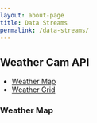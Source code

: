 ```yaml
---
layout: about-page
title: Data Streams
permalink: /data-streams/
---
```

 <link rel="stylesheet" href="https://maxcdn.bootstrapcdn.com/bootstrap/3.4.1/css/bootstrap.min.css">
<style> 
.centered{
    margin: 0 auto;
    width: 200px;
}
.nav {
    position: relative !important;
    z-index: 999;
    display: block;
    border:none !important;
}
/* iframe */

.iframe {
  border: 1px solid #131C28;
  overflow: hidden;
  background: #fff;
}

.iframe iframe ,
.iframe img {
  width: 100%;
  height: 200px;
  border: 0;
  display: block;
}


.iframe-header {
  display: none;
}

.js .iframe-header {
  display: block;
}

.iframe-content {
  /* ipad iframe hack */
  height: 400px;
  overflow: auto;
  -webkit-overflow-scrolling: touch;
}

.iframe-header a {
  font-size: 15px;
  color: white;
  background: #3B4658;
  display: block;
  padding: 15px;
  text-align: center;
  border-bottom: 3px solid #131C28;
}

.iframe-header a:hover,
.iframe-header a:focus {
  background: #6A798E;
}

.iframe-full-screen .iframe-header {
  display: block;
  position: absolute;
  height: 50px;
  width: 100%;
}

.iframe-full-screen .iframe-content {
  position: absolute;
  top: 50px;
  bottom: 0;
  width: 100%;
  height: auto;
}

.iframe-full-screen .iframe-header a {
  padding: 0;
  height: 44px;
  line-height: 44px;
  text-align: center;
  border: 3px solid #131C28;
}

.iframe-full-screen body {
  width: 100%;
  height: 100%;
  overflow: hidden;
}

.iframe-full-screen .iframe.iframe-active{
  width: 100%;
  height: 100%;
  position: fixed;
  left: 0;
  top: 0;
  bottom: 0;
  right: 0;
  z-index: 9999;
  border: none;
}

.iframe-full-screen .iframe iframe {
  position: absolute;
  height: 100%;
  width: 100%;
  border: none;
}

.wrapper {
  max-width: 1000px;
  margin: 20px auto;
  padding: 0 20px;
  display: flex;
  flex-wrap: wrap
}

.item {
    display: inline-block;
    flex: 1 300px;
}

@media all and (max-height: 400px){
  .iframe {
    height: 300px;
  }
}

  
</style>
<style>
body {
margin: 0;
padding: 0;
}
#map {
position: relative;

width: 100%;
height:100vh;
}
.marker {
background-image: url('/assets/images/mapbox-icon.png');
background-size: cover;
width: 50px;
height: 50px;
border-radius: 50%;
cursor: pointer;
}
.mapboxgl-popup {
max-width: 200px;
}
.mapboxgl-popup-content {
text-align: center;
font-family: 'Open Sans', sans-serif;
}
</style>


<div class="main">
  <h2>Weather Cam API</h2>
 

  <ul class="nav nav-tabs">
    <li class="active"><a data-toggle="tab" href="#home">Weather Map</a></li>
    <li><a data-toggle="tab" href="#menu1">Weather Grid</a></li>
  
  </ul>

  <div class="tab-content">
    <div id="home" class="tab-pane fade in active">
    <h3>Weather Map</h3>
     <div id="map"></div>
    </div>
    <div id="menu1" style="width:100%" class="tab-pane fade">
      <div id="api" class="wrapper"></div>
     
      </div>
  
  </div>
</div>


  <script src="https://ajax.googleapis.com/ajax/libs/jquery/3.6.0/jquery.min.js"></script>
  <script src="https://maxcdn.bootstrapcdn.com/bootstrap/3.4.1/js/bootstrap.min.js"></script>
 

<link
href="https://fonts.googleapis.com/css?family=Open+Sans"
rel="stylesheet"
/>
<script src="https://api.tiles.mapbox.com/mapbox-gl-js/v2.8.1/mapbox-gl.js"></script>
<link
href="https://api.tiles.mapbox.com/mapbox-gl-js/v2.8.1/mapbox-gl.css"
rel="stylesheet"
/>

<!--<script src="https://cdnjs.cloudflare.com/ajax/libs/jquery/3.3.1/jquery.min.js"></script>-->
<script> 
var url="https://api.oceandrivers.com:443/v1.0/getWebCams/";
console.log(url);

$.ajax({
    url: url,
    method: "get",
    success: function (response) {
        console.log(response);
        //$("#api").text(JSON.stringify(response));
        var html = "";

		var gsonarray=[];
		var myarr=[];
        for(x = 0; x < response.length; x++) {
            var entry = response[x];
            var linktext = entry["url"];
            var extn = entry["url"].split(".");
            console.log(extn);

            var line= "<div class='item'><div class='iframe'>";
            if(extn[3] =="html")
            line += "<iframe src='"+linktext+"' />";
            else 
            line += "<img src='"+linktext+"' />";
			gsonarray= {"type":'',
			"geometry": {"type":'',coordinates:["",""]},
			"properties": {"title":'',"description":""}
			
			
			};

			gsonarray["type"]='Feature';
			gsonarray["geometry"]["type"]="Point";
			gsonarray["geometry"]["coordinates"]=[entry['latitude'],entry['longitude']];
			gsonarray["properties"]["title"]="weathermap";
			gsonarray["properties"]["description"]=entry['name'];
			myarr[x]=gsonarray;

                line+= "</div></div>";
             //line = "<a href='" + entry["url"] + "'>" + linktext + "</a>" + "<br>"
            html += line;
        }
		
		 createmap(myarr) ;
		
        $("#api").html(html);
    }
})

</script>
<script>
mapboxgl.accessToken = 'pk.eyJ1IjoicmFqaGVlcyIsImEiOiJjbDJjMmlvZWkwZHZvM2Rxcmtrc3hhdWkxIn0.A0kU0j0LqpcFiFb3P83jeQ';
 


 function createmap(garray) {
 let geojson = {
'type': 'FeatureCollection',
'features': 
garray
 


};
console.log(geojson);
 
const map = new mapboxgl.Map({
container: 'map',
style: 'mapbox://styles/mapbox/light-v10',
center: [39.7850174,3.132144],
zoom: 8
});
 
// add markers to map
for (const feature of geojson.features) {
// create a HTML element for each feature
const el = document.createElement('div');
el.className = 'marker';
 
// make a marker for each feature and add it to the map
new mapboxgl.Marker(el)
.setLngLat(feature.geometry.coordinates)
.setPopup(
new mapboxgl.Popup({ offset: 25 }) // add popups
.setHTML(
`<h3>${feature.properties.title}</h3><p>${feature.properties.description}</p>`
)
)
.addTo(map);
}
 }
</script>


